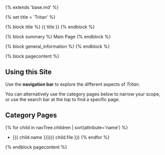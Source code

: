 {% extends 'base.md' %}

{% set title = 'Tritan' %}

{% block title %}
{{ title }}
{% endblock %}

{% block summary %}
Main Page
{% endblock %}

{% block general_information %}
{% endblock %}

{% block pagecontent %}

## Using this Site

Use the **navigation bar** to explore the different aspects of _Tritan_.


You can alternatively use the category pages below to narrow your
scope, or use the search bar at the top to find a specific page.

## Category Pages

{% for child in navTree.children | sort(attribute='name') %}
- [{{ child.name }}]({{ child.file }})
{% endfor %}

{% endblock pagecontent %}